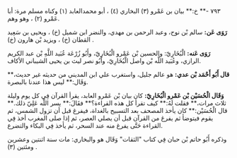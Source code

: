 ٧٩٣ -** خ:** بيان بن عَمْرو (٣) البخاري (٤) ، أبو محمدالعابد (١) وكناه مسلم مرة: أبا عَمْرو (٢) ، وهو وهم.

**رَوَى عَن:** سالم بْن نوح، وعبد الرحمن بن مهدي، والنضر ابن شميل (خ) ، ويحيى بن سَعِيد القطان (خ) ، ويزيد بْن هارون (خ) .

**رَوَى عَنه:** الْبُخَارِيّ: والحسين بْن عَمْرو الْبُخَارِيّ، وأَبُو زُرْعَة عُبَيد اللَّهِ بْن عبد الكريم الرازي، وعُبَيد اللَّه بْن واصل الْبُخَارِيّ، وأَبُو نصر ليث بن يحيى الشيباني الأكاف.

**قال أَبُو أَحْمَد بْن عدي:** هو عالم جليل، واستغرب علي ابن المديني من حديثه غير حديث،** وَقَال:** ليس هذا عندنا بالبصرة.

**وَقَال الْحُسَيْن بْن عَمْرو الْبُخَارِيّ:** كان بيان بْن عَمْرو العابد، يقرأ القرآن فِي كل يوم وليلة ثلاث مرات،** فقلت لَهُ:** كيف تقرأ كل هذه القراءة؟** فقَالَ:** يسر اللَّه عَلِيّ ذلك.** قال الْحُسَيْن:** كان يأخذ المصحف بعد التسبيح بالغداة، فيفرغ قبل أن تزول الشمس، ثم يقوم فيتوضأ ثم يفرغ من القرآن قبل أن يصلي العصر، ثم إذا صلى المغرب أخذ فِي القراءة حَتَّى يفرغ منه عند السحر، ثم يأخذ فِي البكاء والتضرع.

وذكره أَبُو حاتم بْن حبان فِي كتاب "الثقات" وَقَال هو والبخاري: مات سنة اثنتين وعشرين ومئتين (٣) .